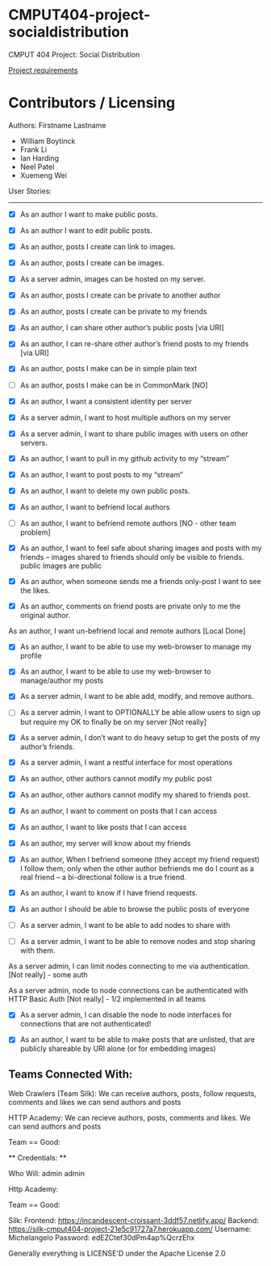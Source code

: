 CMPUT404-project-socialdistribution
===================================

CMPUT 404 Project: Social Distribution

[Project requirements](https://github.com/uofa-cmput404/project-socialdistribution/blob/master/project.org) 

Contributors / Licensing
========================

Authors:
Firstname Lastname    
* William Boytinck
* Frank Li
* Ian Harding
* Neel Patel
* Xuemeng Wei
  
User Stories:

--------------------------------------------------------------------------------

- [x] As an author I want to make public posts.                                          

- [x] As an author I want to edit public posts. 														           

- [x] As an author, posts I create can link to images.											            

- [x] As an author, posts I create can be images.														       

- [x] As a server admin, images can be hosted on my server.									            

- [x] As an author, posts I create can be private to another author					           

- [x] As an author, posts I create can be private to my friends								 

- [x] As an author, I can share other author’s public posts									             [via URI]

- [x] As an author, I can re-share other author’s friend posts to my friends             [via URI]

- [x] As an author, posts I make can be in simple plain text								           	

- [ ] As an author, posts I make can be in CommonMark												       [NO]		

- [x] As an author, I want a consistent identity per server									            

- [x] As a server admin, I want to host multiple authors on my server				            

- [x] As a server admin, I want to share public images with users on other servers.	    

- [x] As an author, I want to pull in my github activity to my “stream”							    

- [x] As an author, I want to post posts to my “stream”															    

- [x] As an author, I want to delete my own public posts.						 								    

- [x] As an author, I want to befriend local authors																    

- [ ] As an author, I want to befriend remote authors																     [NO - other team problem]

- [x] As an author, I want to feel safe about sharing images and posts with my friends – images shared to friends should only be visible to friends. public images are public						                                     

- [x] As an author, when someone sends me a friends only-post I want to see the likes.  

- [x] As an author, comments on friend posts are private only to me the original author. 

As an author, I want un-befriend local and remote authors													 [Local Done]

- [x] As an author, I want to be able to use my web-browser to manage my profile			

- [x] As an author, I want to be able to use my web-browser to manage/author my posts						

- [x] As a server admin, I want to be able add, modify, and remove authors.						

- [ ] As a server admin, I want to OPTIONALLY be able allow users to sign up but require my OK to finally be on my server	[Not really] 

- [x] As a server admin, I don’t want to do heavy setup to get the posts of my author’s friends.										

- [x] As a server admin, I want a restful interface for most operations								  

- [x] As an author, other authors cannot modify my public post											   

- [x] As an author, other authors cannot modify my shared to friends post.							

- [x] As an author, I want to comment on posts that I can access													

- [x] As an author, I want to like posts that I can access													

- [x] As an author, my server will know about my friends														

- [x] As an author, When I befriend someone (they accept my friend request) I follow them, only when the other author befriends me do I count as a real friend – a bi-directional follow is a true friend.		            

- [x] As an author, I want to know if I have friend requests.													    

- [x] As an author I should be able to browse the public posts of everyone						 

- [ ] As a server admin, I want to be able to add nodes to share with									 

- [ ] As a server admin, I want to be able to remove nodes and stop sharing with them.  

As a server admin, I can limit nodes connecting to me via authentication.				      [Not really] - some auth

As a server admin, node to node connections can be authenticated with HTTP Basic Auth [Not really] - 1/2 implemented in all teams

- [x] As a server admin, I can disable the node to node interfaces for connections that are not authenticated!

- [x] As an author, I want to be able to make posts that are unlisted, that are publicly shareable by URI alone (or for embedding images)


Teams Connected With:
--------------------------------------------------------------------------------
Web Crawlers (Team Silk): We can receive authors, posts, follow requests, comments and likes we can send authors and posts

HTTP Academy: We can recieve authors, posts, comments and likes. We can send authors and posts

Team == Good: 

** Credentials: **

Who Will: admin admin

Http Academy:

Team == Good: 

Silk:
Frontend: https://incandescent-croissant-3ddf57.netlify.app/
Backend: https://silk-cmput404-project-21e5c91727a7.herokuapp.com/
Username: Michelangelo
Password: edEZCtef30dPm4ap%QcrzEhx

Generally everything is LICENSE'D under the Apache License 2.0
